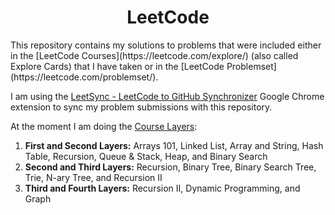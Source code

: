 <h1 align="center">LeetCode</h1>
This repository contains my solutions to problems that were included either in the [LeetCode Courses](https://leetcode.com/explore/) (also called Explore Cards) that I have taken or in the [LeetCode Problemset](https://leetcode.com/problemset/).

I am using the [LeetSync - LeetCode to GitHub Synchronizer](https://chromewebstore.google.com/detail/ppkbejeolfcbaomanmbpjdbkfcjfhjnd) Google Chrome extension to sync my problem submissions with this repository.

At the moment I am doing the [Course Layers](https://leetcode.com/explore/learn/card/the-leetcode-beginners-guide/679/sql-syntax/4358/):
  1. **First and Second Layers:** Arrays 101, Linked List, Array and String, Hash Table, Recursion, Queue & Stack, Heap, and Binary Search
  2. **Second and Third Layers:** Recursion, Binary Tree, Binary Search Tree, Trie, N-ary Tree, and Recursion II
  3. **Third and Fourth Layers:** Recursion II, Dynamic Programming, and Graph

